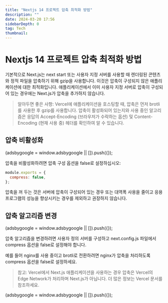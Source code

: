 ```yaml
---
title: "Nextjs 14 프로젝트 압축 최적화 방법"
description: ""
date: 2024-03-20 17:56
sidebarDepth: 0
tag: Tech
thumbnail:
---
```


# Nextjs 14 프로젝트 압축 최적화 방법

기본적으로 Next.js는 next start 또는 사용자 지정 서버를 사용할 때 렌더링된 콘텐츠와 정적 파일을 압축하기 위해 gzip을 사용합니다. 이것은 압축이 구성되지 않은 애플리케이션에 대한 최적화입니다. 애플리케이션에서 이미 사용자 지정 서버로 압축이 구성되어 있는 경우에는 Next.js가 압축을 추가하지 않습니다.

> 알아두면 좋은 사항:
> Vercel에 애플리케이션을 호스팅할 때, 압축은 먼저 brotli를 사용한 후 gzip를 사용합니다.
> 압축이 활성화되어 있는지와 사용 중인 알고리즘은 응답의 Accept-Encoding
> (브라우저가 수락하는 옵션) 및 Content-Encoding
> (현재 사용 중) 헤더를 확인하여 알 수 있습니다.

## 압축 비활성화

<!-- ui-log 수평형 -->

<ins class="adsbygoogle"
      style="display:block"
      data-ad-client="ca-pub-4877378276818686"
      data-ad-slot="9743150776"
      data-ad-format="auto"
      data-full-width-responsive="true"></ins>
<component is="script">
(adsbygoogle = window.adsbygoogle || []).push({});
</component>

압축을 비활성화하려면 압축 구성 옵션을 false로 설정하십시오:

```js
module.exports = {
  compress: false,
};
```

압축을 꺼 두는 것은 서버에 압축이 구성되어 있는 경우 또는 대역폭 사용을 줄이고 응용 프로그램의 성능을 향상시키는 경우를 제외하고 권장하지 않습니다.

## 압축 알고리즘 변경

<!-- ui-log 수평형 -->

<ins class="adsbygoogle"
      style="display:block"
      data-ad-client="ca-pub-4877378276818686"
      data-ad-slot="9743150776"
      data-ad-format="auto"
      data-full-width-responsive="true"></ins>
<component is="script">
(adsbygoogle = window.adsbygoogle || []).push({});
</component>

압축 알고리즘을 변경하려면 사용자 정의 서버를 구성하고 next.config.js 파일에서 compress 옵션을 false로 설정해야 합니다.

예를 들어 nginx를 사용 중이고 brotli로 전환하려면 nginx가 압축을 처리하도록 compress 옵션을 false로 설정하세요.

> 참고:
> Vercel에서 Next.js 애플리케이션을 사용하는 경우 압축은 Vercel의 Edge Network가 처리하며 Next.js가 아닙니다. 더 많은 정보는 Vercel 문서를 참조하세요.

<!-- ui-log 수평형 -->

<ins class="adsbygoogle"
      style="display:block"
      data-ad-client="ca-pub-4877378276818686"
      data-ad-slot="9743150776"
      data-ad-format="auto"
      data-full-width-responsive="true"></ins>
<component is="script">
(adsbygoogle = window.adsbygoogle || []).push({});
</component>
